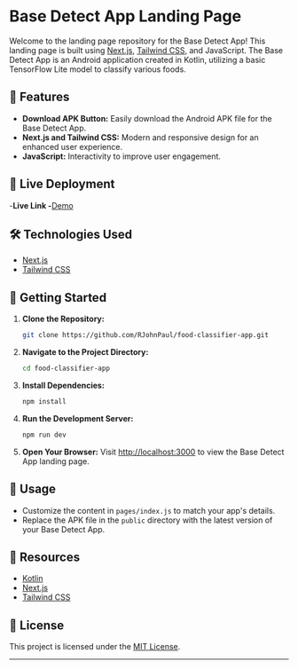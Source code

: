# Base Detect App Landing Page

Welcome to the landing page repository for the Base Detect App! This landing page is built using [Next.js](https://nextjs.org/), [Tailwind CSS](https://tailwindcss.com/), and JavaScript. The Base Detect App is an Android application created in Kotlin, utilizing a basic TensorFlow Lite model to classify various foods.

## 🚀 Features

- **Download APK Button:** Easily download the Android APK file for the Base Detect App.
- **Next.js and Tailwind CSS:** Modern and responsive design for an enhanced user experience.
- **JavaScript:** Interactivity to improve user engagement.

## 🚀 Live Deployment
-**Live Link -**[Demo](https://base-detect.vercel.app/)

## 🛠️ Technologies Used

- [Next.js](https://nextjs.org/)
- [Tailwind CSS](https://tailwindcss.com/)

## 🚀 Getting Started

1. **Clone the Repository:**
   ```bash
   git clone https://github.com/RJohnPaul/food-classifier-app.git
   ```

2. **Navigate to the Project Directory:**
   ```bash
   cd food-classifier-app
   ```

3. **Install Dependencies:**
   ```bash
   npm install
   ```

4. **Run the Development Server:**
   ```bash
   npm run dev
   ```

5. **Open Your Browser:**
   Visit [http://localhost:3000](http://localhost:3000) to view the Base Detect App landing page.

## 📝 Usage

- Customize the content in `pages/index.js` to match your app's details.
- Replace the APK file in the `public` directory with the latest version of your Base Detect App.

## 📂 Resources

- [Kotlin](https://kotlinlang.org/)
- [Next.js](https://nextjs.org/)
- [Tailwind CSS](https://tailwindcss.com/)

## 📝 License

This project is licensed under the [MIT License](LICENSE).

---

